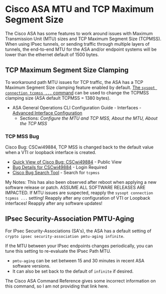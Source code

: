 # Cisco ASA MTU and TCP Maximum Segment Size

The Cisco ASA has some features to work around issues with Maximum Transmission Unit (MTU) sizes and TCP Maximum Segment Size (TCPMSS).
When using IPsec tunnels, or sending traffic through multiple layers of tunnels, 
the end-to-end MTU for the ASA and/or endpoint systems will be lower than the ethernet default of 1500 bytes.

## TCP Maximum Segment Size Clamping

To workaround path MTU issues for TCP traffic, the ASA has a TCP Maximum Segment Size clamping feature enabled by default.
[The `sysopt connection tcpmss ...` command][1] can be used to change the TCPMSS clamping size (ASA default TCPMSS = 1380 bytes).
* ASA General Operations CLI Configuration Guide - Interfaces - [Advanced Interface Configuration][5]
  * Sections: *Configure the MTU and TCP MSS, About the MTU, About the TCP MSS*

### TCP MSS Bug

Cisco Bug: CSCwi49884, TCP MSS is changed back to the default value when a VTI or loopback interface is created.
* [Quick View of Cisco Bug: CSCwi49884][2] - Public View
* [Bug Details for CSCwi49884][3] - Login Required
* [Cisco Bug Search Tool][4] - Search for `tcpmss`

My Notes: This has also been observed after reboot when applying a new software release or patch. ASSUME ALL SOFTWARE RELEASES ARE IMPACTED.
If MTU issues are suspected, reapply the `sysopt connection tcpmss ...` setting! 
Reapply after any configuration of VTI or Loopback interfaces!
Reapply after any software updates!

## IPsec Security-Association PMTU-Aging

For IPsec Security-Associations (SA's), the ASA has a default setting of `crypto ipsec security-association pmtu-aging infinite`.

If the MTU between your IPsec endpoints changes periodically, you can tune this setting to re-evaluate the IPsec Path MTU.
* `pmtu-aging` can be set between 15 and 30 minutes in recent ASA software versions.
* It can also be set back to the default of `infinite` if desired.

The Cisco ASA Command Reference gives some incorrect information on this command, so I am not providing that link here.

[1]: https://www.cisco.com/c/en/us/td/docs/security/asa/asa-cli-reference/S/asa-command-ref-S/su-sz-commands.html
[2]: https://bst.cisco.com/quickview/bug/CSCwi49884
[3]: https://bst.cloudapps.cisco.com/bugsearch/bug/CSCwi49884
[4]: https://bst.cloudapps.cisco.com/bugsearch
[5]: https://www.cisco.com/c/en/us/td/docs/security/asa/asa920/configuration/general/asa-920-general-config/interface-mtu.html
